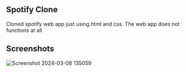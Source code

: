 ## Spotify Clone


Cloned spotify web app just using html and css. 
The web app does not functions at all

## Screenshots
![Screenshot 2024-03-08 135059](https://github.com/Dhanraj9623/spotify-clone/assets/86238792/03a6c636-ff7a-4551-acf2-b0fe348b38f5)

